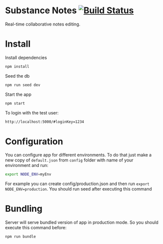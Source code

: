 # Substance Notes [![Build Status](https://travis-ci.org/substance/notes.svg?branch=master)](https://travis-ci.org/substance/notes)

Real-time collaborative notes editing.

# Install

Install dependencies

```bash
npm install
```

Seed the db

```bash
npm run seed dev
```

Start the app

```bash
npm start
```

To login with the test user:

```bash
http://localhost:5000/#loginKey=1234
```

# Configuration

You can configure app for different environments.
To do that just make a new copy of ```default.json``` from ```config``` folder with name of your environment and run:

```bash
export NODE_ENV=myEnv
```

For example you can create config/production.json and then run ```export NODE_ENV=production```.
You should run seed after executing this command

# Bundling

Server will serve bundled version of app in production mode. So you should execute this command before:

```bash
npm run bundle
```
